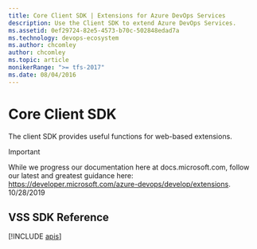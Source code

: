 ```yaml
---
title: Core Client SDK | Extensions for Azure DevOps Services
description: Use the Client SDK to extend Azure DevOps Services.
ms.assetid: 0ef29724-82e5-4573-b70c-502848edad7a
ms.technology: devops-ecosystem
ms.author: chcomley
author: chcomley
ms.topic: article
monikerRange: ">= tfs-2017"
ms.date: 08/04/2016
---
```


# Core Client SDK

The client SDK provides useful functions for web-based extensions.

> [!IMPORTANT]
> While we progress our documentation here at docs.microsoft.com, follow our latest and greatest guidance here: https://developer.microsoft.com/azure-devops/develop/extensions. 10/28/2019

## VSS SDK Reference

[!INCLUDE [apis](../../../includes/extend/reference/client/api/VSS/SDK/VSS_SDK/VSS.md)]
